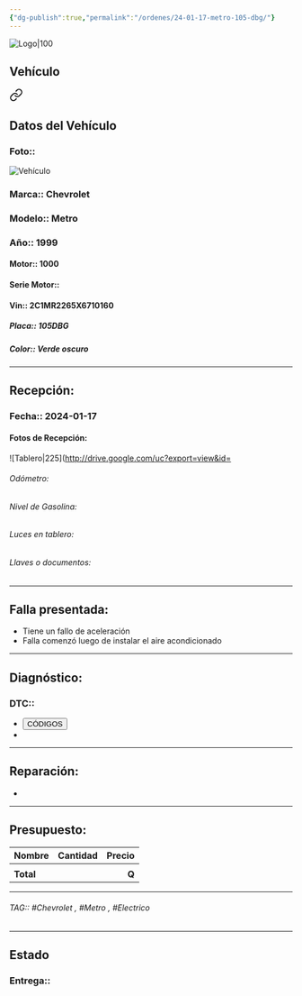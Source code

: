 ```yaml
---
{"dg-publish":true,"permalink":"/ordenes/24-01-17-metro-105-dbg/"}
---
```


![Logo|100](https://lh3.googleusercontent.com/drive-viewer/AEYmBYSpcK6uqBUJHU1Zm8MP7HBK8KT1E9hSR1Ft4JQwDPtpQiFoL4c1ncHqULCwO1olD-1WG5Kk9U-jh7jaZPXfqyxL0-aeRg=s1600)

## Vehículo

<div class="transclusion internal-embed is-loaded"><a class="markdown-embed-link" href="/vehiculos/chevrolet/metro-105-dbg/#datos-del-vehiculo" aria-label="Open link"><svg xmlns="http://www.w3.org/2000/svg" width="24" height="24" viewBox="0 0 24 24" fill="none" stroke="currentColor" stroke-width="2" stroke-linecap="round" stroke-linejoin="round" class="svg-icon lucide-link"><path d="M10 13a5 5 0 0 0 7.54.54l3-3a5 5 0 0 0-7.07-7.07l-1.72 1.71"></path><path d="M14 11a5 5 0 0 0-7.54-.54l-3 3a5 5 0 0 0 7.07 7.07l1.71-1.71"></path></svg></a><div class="markdown-embed">



## Datos del Vehículo 
### Foto:: 
![Vehículo](https://lh3.googleusercontent.com/drive-viewer/AEYmBYS2KW56acLq0CT-iBJMl3uUrbdZQguj0IelKB1OD8Yu0RMa2RYEak7M2KJ0RsUJqgAMxObI4QWsSyvoo858Cd8DcrHYPA=s1600)

### Marca:: Chevrolet
### Modelo:: Metro
### Año:: 1999
#### Motor:: 1000
#### Serie Motor:: 
#### Vin:: 2C1MR2265X6710160
##### Placa:: 105DBG
##### Color:: Verde oscuro 
---


</div></div>


## Recepción:
### Fecha:: 2024-01-17
#### Fotos de Recepción: 
![Tablero|225](http://drive.google.com/uc?export=view&id=

###### Odómetro: 
###### Nivel de Gasolina: 
###### Luces en tablero: 
###### Llaves o documentos: 

---

## Falla presentada:
- Tiene un fallo de aceleración 
- Falla comenzó luego de instalar el aire acondicionado 


---

## Diagnóstico:
### DTC:: 

- <a href="https://usait.x431.com/Home/Report/reportDetail/diagnose_record_id/637c20begeAEOMnRtZoGLrnRLr/report_type/D/l/es/timezone/-6"><button class="btn success">CÓDIGOS</button></a>
- 

---
## Reparación:
- 

---

## Presupuesto:

| Nombre    | Cantidad | Precio |
| --------- |:--------:| ------:|
|           |          |        |
| **Total** |          |  **Q** |

---

###### TAG:: #Chevrolet , #Metro , #Electrico 

---

## Estado

### Entrega:: 

